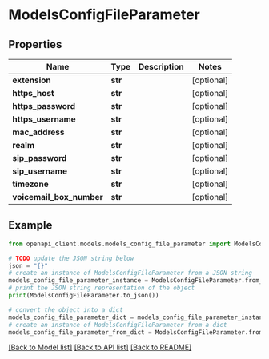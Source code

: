 # ModelsConfigFileParameter


## Properties

Name | Type | Description | Notes
------------ | ------------- | ------------- | -------------
**extension** | **str** |  | [optional] 
**https_host** | **str** |  | [optional] 
**https_password** | **str** |  | [optional] 
**https_username** | **str** |  | [optional] 
**mac_address** | **str** |  | [optional] 
**realm** | **str** |  | [optional] 
**sip_password** | **str** |  | [optional] 
**sip_username** | **str** |  | [optional] 
**timezone** | **str** |  | [optional] 
**voicemail_box_number** | **str** |  | [optional] 

## Example

```python
from openapi_client.models.models_config_file_parameter import ModelsConfigFileParameter

# TODO update the JSON string below
json = "{}"
# create an instance of ModelsConfigFileParameter from a JSON string
models_config_file_parameter_instance = ModelsConfigFileParameter.from_json(json)
# print the JSON string representation of the object
print(ModelsConfigFileParameter.to_json())

# convert the object into a dict
models_config_file_parameter_dict = models_config_file_parameter_instance.to_dict()
# create an instance of ModelsConfigFileParameter from a dict
models_config_file_parameter_from_dict = ModelsConfigFileParameter.from_dict(models_config_file_parameter_dict)
```
[[Back to Model list]](../README.md#documentation-for-models) [[Back to API list]](../README.md#documentation-for-api-endpoints) [[Back to README]](../README.md)


